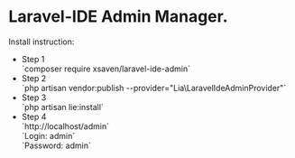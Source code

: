 <h1>Laravel-IDE Admin Manager.</h1>

<p>Install instruction:</p>
<ul>
    <li>
        Step 1 <br>
        `composer require xsaven/laravel-ide-admin` <br>    
    </li>
    <li>
        Step 2 <br>
        `php artisan vendor:publish --provider="Lia\LaravelIdeAdminProvider"` <br>    
    </li>
    <li>
        Step 3 <br>
        `php artisan lie:install` <br>
    </li>
    <li>
        Step 4 <br>
        `http://localhost/admin` <br>
        `Login: admin` <br>
        `Password: admin`
    </li>
</ul>
